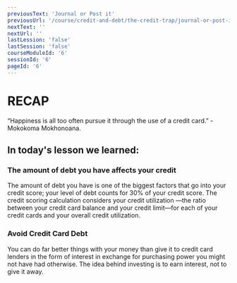 ```yaml
---
previousText: 'Journal or Post it'
previousUrl: '/course/credit-and-debt/the-credit-trap/journal-or-post-it'
nextText: ''
nextUrl: ''
lastLession: 'false'
lastSession: 'false'
courseModuleId: '6'
sessionId: '6'
pageId: '6'
---
```


# RECAP

<sparkle-character-intro position="right" character="jen">
“Happiness is all too often pursue it through the use of a credit card.” -Mokokoma Mokhonoana.
</sparkle-character-intro>

## In today's lesson we learned:

### The amount of debt you have affects your credit

The amount of debt you have is one of the biggest factors that go into your credit score; your level of debt counts for 30% of your credit score. The credit scoring calculation considers your credit utilization —the ratio between your credit card balance and your credit limit—for each of your credit cards and your overall credit utilization.

### Avoid Credit Card Debt

You can do far better things with your money than give it to credit card lenders in the form of interest in exchange for purchasing power you might not have had otherwise. The idea behind investing is to earn interest, not to give it away.
